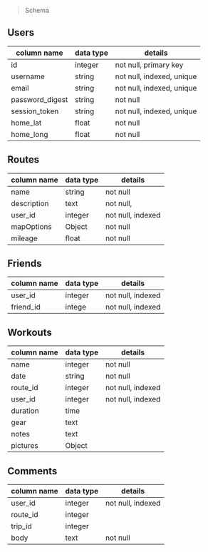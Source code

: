 


> Schema

## Users
column name     | data type | details
----------------|-----------|-----------------------
id              | integer   | not null, primary key
username        | string    | not null, indexed, unique
email           | string    | not null, indexed, unique
password_digest | string    | not null
session_token   | string    | not null, indexed, unique
home_lat        | float     | not null
home_long       | float     | not null

## Routes
column name     | data type | details
----------------|-----------|-----------------------
name            | string    | not null
description     | text      | not null,
user_id         | integer   | not null, indexed
mapOptions      | Object    | not null
mileage         | float     | not null

## Friends
column name     | data type | details
----------------|-----------|-----------------------
user_id         | integer   | not null, indexed
friend_id       | intege    | not null, indexed

## Workouts
column name     | data type | details
----------------|-----------|-----------------------
name            | integer   | not null
date            | string    | not null
route_id        | integer   | not null, indexed
user_id         | integer   | not null, indexed
duration        | time      |
gear            | text      |
notes           | text      |
pictures        | Object    |

## Comments
column name     | data type | details
----------------|-----------|-----------------------
user_id         | integer   | not null, indexed
route_id        | integer   |
trip_id         | integer   |
body            | text      | not null

